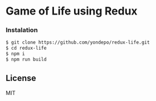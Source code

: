 # Game of Life using Redux

### Instalation

```sh
$ git clone https://github.com/yondepo/redux-life.git
$ cd redux-life
$ npm i
$ npm run build
```

License
----

MIT
